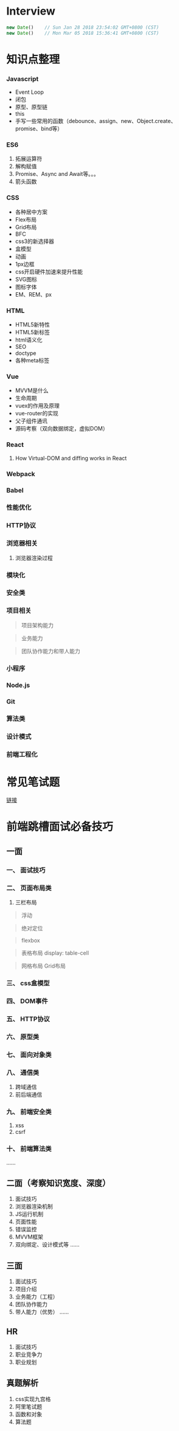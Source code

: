 # Interview
```js
new Date()    // Sun Jan 28 2018 23:54:02 GMT+0800 (CST)
new Date()    // Mon Mar 05 2018 15:36:41 GMT+0800 (CST)
```

# 知识点整理
### Javascript
* Event Loop
* 闭包
* 原型、原型链
* this
* 手写一些常用的函数（debounce、assign、new、Object.create、promise、bind等）

### ES6
1. 拓展运算符
2. 解构赋值
3. Promise、Async and Await等。。。
4. 箭头函数

### CSS
* 各种居中方案
* Flex布局
* Grid布局
* BFC
* css3的新选择器
* 盒模型
* 动画
* 1px边框
* css开启硬件加速来提升性能
* SVG图标
* 图标字体
* EM、REM、px

### HTML
* HTML5新特性
* HTML5新标签
* html语义化
* SEO
* doctype
* 各种meta标签

### Vue
* MVVM是什么
* 生命周期
* vuex的作用及原理
* vue-router的实现
* 父子组件通讯
* 源码考察（双向数据绑定，虚拟DOM）

### React
1. How Virtual-DOM and diffing works in React

### Webpack

### Babel

### 性能优化

### HTTP协议

### 浏览器相关
1. 浏览器渲染过程

### 模块化

### 安全类

### 项目相关
> 项目架构能力

> 业务能力

> 团队协作能力和带人能力

### 小程序

### Node.js

### Git

### 算法类

### 设计模式

### 前端工程化

# 常见笔试题
[链接](https://github.com/liyayun713/Interview/blob/master/questions/common.md)

# 前端跳槽面试必备技巧

## 一面
### 一、 面试技巧
### 二、 页面布局类
1. 三栏布局
> 浮动

> 绝对定位

> flexbox

> 表格布局 display: table-cell

> 网格布局 Grid布局
### 三、 css盒模型
### 四、 DOM事件
### 五、 HTTP协议
### 六、 原型类
### 七、 面向对象类
### 八、 通信类
1. 跨域通信
2. 前后端通信
### 九、 前端安全类
1. xss
2. csrf
### 十、 前端算法类

……

## 二面（考察知识宽度、深度）
1. 面试技巧
2. 浏览器渲染机制
3. JS运行机制
4. 页面性能
5. 错误监控
6. MVVM框架
7. 双向绑定、设计模式等
……

## 三面
1. 面试技巧
2. 项目介绍
3. 业务能力（工程）
4. 团队协作能力
5. 带人能力（优势）
……

## HR
1. 面试技巧
2. 职业竞争力
3. 职业规划

## 真题解析
1. css实现九宫格
2. 阿里笔试题
3. 函数和对象
4. 算法题
